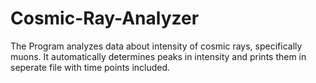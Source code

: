 # Cosmic-Ray-Analyzer
The Program analyzes data about intensity of cosmic rays, specifically muons. It automatically determines peaks in intensity and prints them in seperate file with time points included.
